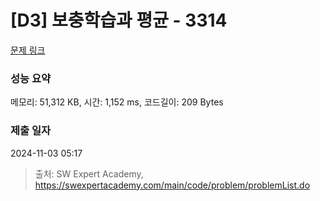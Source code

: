 # [D3] 보충학습과 평균 - 3314 

[문제 링크](https://swexpertacademy.com/main/code/problem/problemDetail.do?contestProbId=AWBnA2jaxDsDFAWr) 

### 성능 요약

메모리: 51,312 KB, 시간: 1,152 ms, 코드길이: 209 Bytes

### 제출 일자

2024-11-03 05:17



> 출처: SW Expert Academy, https://swexpertacademy.com/main/code/problem/problemList.do